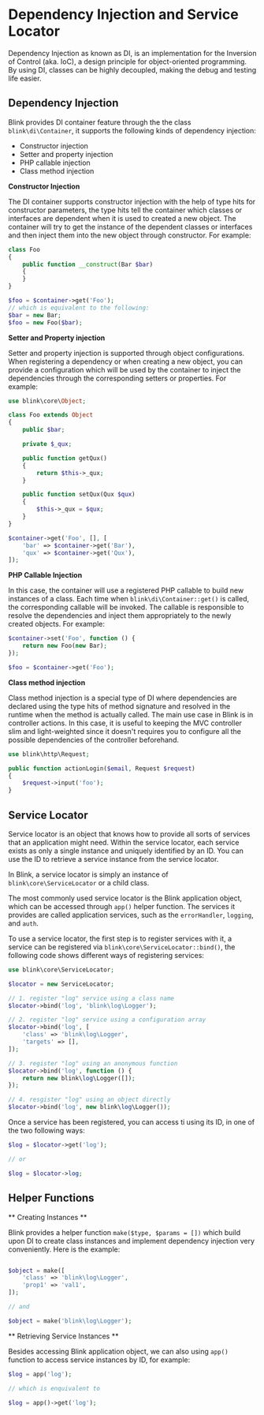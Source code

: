 Dependency Injection and Service Locator
========================================

Dependency Injection as known as DI, is an implementation for the Inversion of Control (aka. IoC), a design
principle for object-oriented programming. By using DI, classes can be highly decoupled, making the debug and
testing life easier.


Dependency Injection
--------------------

Blink provides DI container feature through the the class `blink\di\Container`, it supports the following kinds of
dependency injection:

* Constructor injection
* Setter and property injection
* PHP callable injection
* Class method injection

**Constructor Injection**

The DI container supports constructor injection with the help of type hits for constructor parameters, the type hits
tell the container which classes or interfaces are dependent when it is used to created a new object. The container
will try to get the instance of the dependent classes or interfaces and then inject them into the new object through
constructor. For example:

```php
class Foo
{
    public function __construct(Bar $bar)
    {
    }
}

$foo = $container->get('Foo');
// which is equivalent to the following:
$bar = new Bar;
$foo = new Foo($bar);
```

**Setter and Property injection**

Setter and property injection is supported through object configurations. When registering a dependency or when creating
a new object, you can provide a configuration which will be used by the container to inject the dependencies through
the corresponding setters or properties. For example:

```php
use blink\core\Object;

class Foo extends Object
{
    public $bar;

    private $_qux;

    public function getQux()
    {
        return $this->_qux;
    }

    public function setQux(Qux $qux)
    {
        $this->_qux = $qux;
    }
}

$container->get('Foo', [], [
    'bar' => $container->get('Bar'),
    'qux' => $container->get('Qux'),
]);

```

**PHP Callable Injection**

In this case, the container will use a registered PHP callable to build new instances of a class. Each time when
`blink\di\Container::get()` is called, the corresponding callable will be invoked. The callable is responsible to
resolve the dependencies and inject them appropriately to the newly created objects. For example:

```php
$container->set('Foo', function () {
    return new Foo(new Bar);
});

$foo = $container->get('Foo');
```

**Class method injection**

Class method injection is a special type of DI where dependencies are declared using the type hits of method signature
and resolved in the runtime when the method is actually called. The main use case in Blink is in controller actions.
In this case, it is useful to keeping the MVC controller slim and light-weighted since it doesn't requires you to configure
all the possible dependencies of the controller beforehand.

```php
use blink\http\Request;

public function actionLogin($email, Request $request)
{
    $request->input('foo');
}
```


Service Locator
---------------

Service locator is an object that knows how to provide all sorts of services that an application might need. Within the
service locator, each service exists as only a single instance and uniquely identified by an ID. You can use the ID to
retrieve a service instance from the service locator.

In Blink, a service locator is simply an instance of `blink\core\ServiceLocator` or a child class. 

The most commonly used service locator is the Blink application object, which can be accessed through `app()` helper 
function. The services it provides are called application services, such as the `errorHandler`, `logging`, and `auth`. 

To use a service locator, the first step is to register services with it, a service can be registered via
`blink\core\ServiceLocator::bind()`, the following code shows different ways of registering services:


```php
use blink\core\ServiceLocator;

$locator = new ServiceLocator;

// 1. register "log" service using a class name
$locator->bind('log', 'blink\log\Logger');

// 2. register "log" service using a configuration array
$locator->bind('log', [
    'class' => 'blink\log\Logger',
    'targets' => [],
]);

// 3. register "log" using an anonymous function
$locator->bind('log', function () {
    return new blink\log\Logger([]);
});

// 4. resgister "log" using an object directly
$locator->bind('log', new blink\log\Logger());

```

Once a service has been registered, you can access ti using its ID, in one of the two following ways:

```php
$log = $locator->get('log');

// or

$log = $locator->log;
```

Helper Functions
----------------

** Creating Instances **

Blink provides a helper function `make($type, $params = [])` which build upon DI to create class instances and implement
dependency injection very conveniently. Here is the example:


```php

$object = make([
    'class' => 'blink\log\Logger',
    'prop1' => 'val1',
]);

// and

$object = make('blink\log\Logger');

```

** Retrieving Service Instances **

Besides accessing Blink application object, we can also using `app()` function to access service instances by ID,
for example:

```php
$log = app('log');

// which is enquivalent to

$log = app()->get('log');

```
